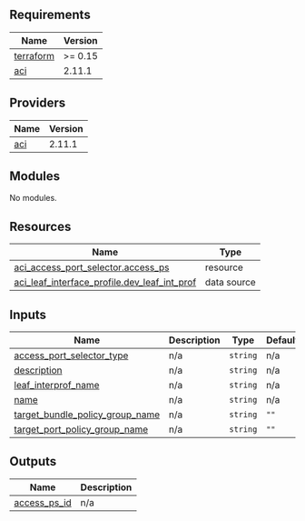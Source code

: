 <!-- BEGIN_TF_DOCS -->
## Requirements

| Name | Version |
|------|---------|
| <a name="requirement_terraform"></a> [terraform](#requirement\_terraform) | >= 0.15 |
| <a name="requirement_aci"></a> [aci](#requirement\_aci) | 2.11.1 |

## Providers

| Name | Version |
|------|---------|
| <a name="provider_aci"></a> [aci](#provider\_aci) | 2.11.1 |

## Modules

No modules.

## Resources

| Name | Type |
|------|------|
| [aci_access_port_selector.access_ps](https://registry.terraform.io/providers/ciscodevnet/aci/2.11.1/docs/resources/access_port_selector) | resource |
| [aci_leaf_interface_profile.dev_leaf_int_prof](https://registry.terraform.io/providers/ciscodevnet/aci/2.11.1/docs/data-sources/leaf_interface_profile) | data source |

## Inputs

| Name | Description | Type | Default | Required |
|------|-------------|------|---------|:--------:|
| <a name="input_access_port_selector_type"></a> [access\_port\_selector\_type](#input\_access\_port\_selector\_type) | n/a | `string` | n/a | yes |
| <a name="input_description"></a> [description](#input\_description) | n/a | `string` | n/a | yes |
| <a name="input_leaf_interprof_name"></a> [leaf\_interprof\_name](#input\_leaf\_interprof\_name) | n/a | `string` | n/a | yes |
| <a name="input_name"></a> [name](#input\_name) | n/a | `string` | n/a | yes |
| <a name="input_target_bundle_policy_group_name"></a> [target\_bundle\_policy\_group\_name](#input\_target\_bundle\_policy\_group\_name) | n/a | `string` | `""` | no |
| <a name="input_target_port_policy_group_name"></a> [target\_port\_policy\_group\_name](#input\_target\_port\_policy\_group\_name) | n/a | `string` | `""` | no |

## Outputs

| Name | Description |
|------|-------------|
| <a name="output_access_ps_id"></a> [access\_ps\_id](#output\_access\_ps\_id) | n/a |
<!-- END_TF_DOCS -->